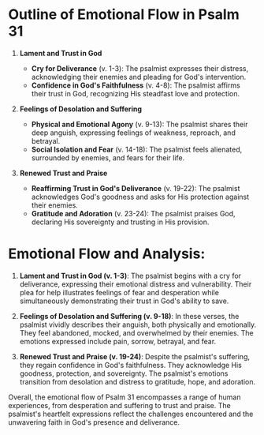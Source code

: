 # Outline of Emotional Flow in Psalm 31 

1. **Lament and Trust in God** 
   - **Cry for Deliverance** (v. 1-3): The psalmist expresses their distress, acknowledging their enemies and pleading for God's intervention.
   - **Confidence in God's Faithfulness** (v. 4-8): The psalmist affirms their trust in God, recognizing His steadfast love and protection.

2. **Feelings of Desolation and Suffering**
   - **Physical and Emotional Agony** (v. 9-13): The psalmist shares their deep anguish, expressing feelings of weakness, reproach, and betrayal.
   - **Social Isolation and Fear** (v. 14-18): The psalmist feels alienated, surrounded by enemies, and fears for their life.

3. **Renewed Trust and Praise**
   - **Reaffirming Trust in God's Deliverance** (v. 19-22): The psalmist acknowledges God's goodness and asks for His protection against their enemies.
   - **Gratitude and Adoration** (v. 23-24): The psalmist praises God, declaring His sovereignty and trusting in His provision.

# Emotional Flow and Analysis:

1. **Lament and Trust in God (v. 1-3)**: The psalmist begins with a cry for deliverance, expressing their emotional distress and vulnerability. Their plea for help illustrates feelings of fear and desperation while simultaneously demonstrating their trust in God's ability to save.

2. **Feelings of Desolation and Suffering (v. 9-18)**: In these verses, the psalmist vividly describes their anguish, both physically and emotionally. They feel abandoned, mocked, and overwhelmed by their enemies. The emotions expressed include pain, sorrow, betrayal, and fear.

3. **Renewed Trust and Praise (v. 19-24)**: Despite the psalmist's suffering, they regain confidence in God's faithfulness. They acknowledge His goodness, protection, and sovereignty. The psalmist's emotions transition from desolation and distress to gratitude, hope, and adoration.

Overall, the emotional flow of Psalm 31 encompasses a range of human experiences, from desperation and suffering to trust and praise. The psalmist's heartfelt expressions reflect the challenges encountered and the unwavering faith in God's presence and deliverance.
